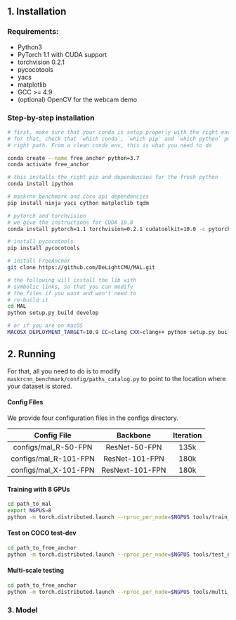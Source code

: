 ## 1. Installation

### Requirements:
- Python3
- PyTorch 1.1 with CUDA support
- torchvision 0.2.1
- pycocotools
- yacs
- matplotlib
- GCC >= 4.9
- (optional) OpenCV for the webcam demo


### Step-by-step installation

```bash
# first, make sure that your conda is setup properly with the right environment
# for that, check that `which conda`, `which pip` and `which python` points to the
# right path. From a clean conda env, this is what you need to do

conda create --name free_anchor python=3.7
conda activate free_anchor

# this installs the right pip and dependencies for the fresh python
conda install ipython

# maskrnn_benchmark and coco api dependencies
pip install ninja yacs cython matplotlib tqdm

# pytorch and torchvision
# we give the instructions for CUDA 10.0
conda install pytorch=1.1 torchvision=0.2.1 cudatoolkit=10.0 -c pytorch

# install pycocotools
pip install pycocotools

# install FreeAnchor
git clone https://github.com/DeLightCMU/MAL.git

# the following will install the lib with
# symbolic links, so that you can modify
# the files if you want and won't need to
# re-build it
cd MAL
python setup.py build develop

# or if you are on macOS
MACOSX_DEPLOYMENT_TARGET=10.9 CC=clang CXX=clang++ python setup.py build develop
```


## 2. Running

For that, all you need to do is to modify `maskrcnn_benchmark/config/paths_catalog.py` to point to the location where your dataset is stored.

#### Config Files
We provide four configuration files in the configs directory.

| Config File              | Backbone                | Iteration |
| :----------------------: | :---------------------: | :-------: |
| configs/mal_R-50-FPN     | ResNet-50-FPN           | 135k      |
| configs/mal_R-101-FPN    | ResNet-101-FPN          | 180k       |
| configs/mal_X-101-FPN    | ResNext-101-FPN         | 180k      |


#### Training with 8 GPUs

```bash
cd path_to_mal
export NGPUS=8
python -m torch.distributed.launch --nproc_per_node=$NGPUS tools/train_net.py --config-file "path/to/config/file.yaml"
```

#### Test on COCO test-dev

```bash
cd path_to_free_anchor
python -m torch.distributed.launch --nproc_per_node=$NGPUS tools/test_net.py --config-file "path/to/config/file.yaml" MODEL.WEIGHT "path/to/.pth file" DATASETS.TEST "('coco_test-dev',)"
```

#### Multi-scale testing

```bash
cd path_to_free_anchor
python -m torch.distributed.launch --nproc_per_node=$NGPUS tools/multi_scale_test.py --config-file "path/to/config/file.yaml" MODEL.WEIGHT "path/to/.pth file" DATASETS.TEST "('coco_test-dev',)"
```


### 3. Model
